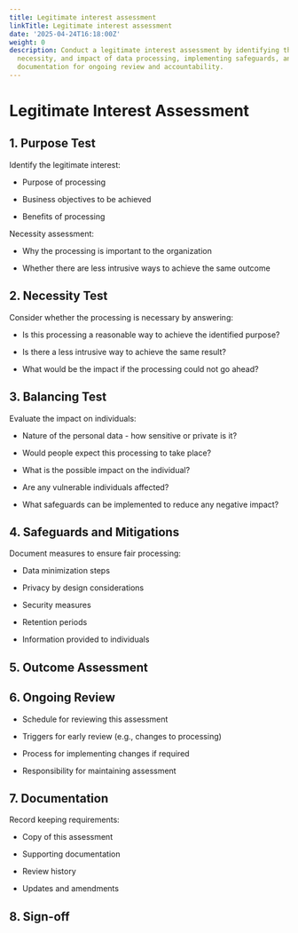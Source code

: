 ```yaml
---
title: Legitimate interest assessment
linkTitle: Legitimate interest assessment
date: '2025-04-24T16:18:00Z'
weight: 0
description: Conduct a legitimate interest assessment by identifying the purpose,
  necessity, and impact of data processing, implementing safeguards, and maintaining
  documentation for ongoing review and accountability.
---
```



# Legitimate Interest Assessment

## 1. Purpose Test

Identify the legitimate interest:

- Purpose of processing

- Business objectives to be achieved

- Benefits of processing

Necessity assessment:

- Why the processing is important to the organization

- Whether there are less intrusive ways to achieve the same outcome

## 2. Necessity Test

Consider whether the processing is necessary by answering:

- Is this processing a reasonable way to achieve the identified purpose?

- Is there a less intrusive way to achieve the same result?

- What would be the impact if the processing could not go ahead?

## 3. Balancing Test

Evaluate the impact on individuals:

- Nature of the personal data - how sensitive or private is it?

- Would people expect this processing to take place?

- What is the possible impact on the individual?

- Are any vulnerable individuals affected?

- What safeguards can be implemented to reduce any negative impact?

## 4. Safeguards and Mitigations

Document measures to ensure fair processing:

- Data minimization steps

- Privacy by design considerations

- Security measures

- Retention periods

- Information provided to individuals

## 5. Outcome Assessment

<!-- Unsupported block type: table -->

## 6. Ongoing Review

- Schedule for reviewing this assessment

- Triggers for early review (e.g., changes to processing)

- Process for implementing changes if required

- Responsibility for maintaining assessment

## 7. Documentation

Record keeping requirements:

- Copy of this assessment

- Supporting documentation

- Review history

- Updates and amendments

## 8. Sign-off

<!-- Unsupported block type: table -->